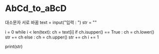 # AbCd_to_aBcD
대소문자 서로 바꿈
text = input("입력 : ")
str = ""

i = 0
while i  < len(text):
	ch = text[i]
	if ch.isupper() == True :
		ch = ch.lower()
		str += ch
	else :
		ch = ch.upper()
		str += ch
	i += 1

print(str)
		
